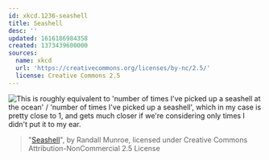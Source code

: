 ```yaml
---
id: xkcd.1236-seashell
title: Seashell
desc: ''
updated: 1616186984358
created: 1373439600000
sources:
  name: xkcd
  url: 'https://creativecommons.org/licenses/by-nc/2.5/'
  license: Creative Commons 2.5
---
```

![This is roughly equivalent to 'number of times I've picked up a seashell at the ocean' / 'number of times I've picked up a seashell', which in my case is pretty close to 1, and gets much closer if we're considering only times I didn't put it to my ear.](https://imgs.xkcd.com/comics/seashell.png)
> "[Seashell](https://xkcd.com/1236/)", by Randall Munroe, licensed under Creative Commons Attribution-NonCommercial 2.5 License

